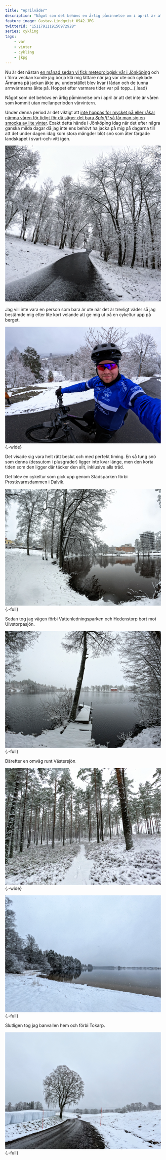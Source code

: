 ```yaml
---
title: "Aprilväder"
description: "Något som det behövs en årlig påminnelse om i april är att det inte är våren som kommit utan mellanperioden vårvintern"
feature_image: Gustav-Lindqvist_0942.JPG
twitterId: "1511791119150972928"
series: cykling
tags:
    - var
    - vinter
    - cykling
    - jkpg
---
```


Nu är det nästan [en månad sedan vi fick meteorologisk vår i Jönköping] och i förra veckan kunde jag börja klä mig lättare när jag var ute och cyklade. Ärmarna på jackan åkte av, understället blev kvar i lådan och de tunna armvärmarna åkte på. Hoppet efter varmare tider var på topp…{.lead}

Något som det behövs en årlig påminnelse om i april är att det inte är våren som kommit utan mellanperioden vårvintern.

Under denna period är det viktigt att [inte hoppas för mycket på eller råkar nämna våren för tidigt för då säger det bara _Sploff!_ så får man sig en smocka av lite vinter][Vårdemort av Ellen Ekman på Instagram]. Exakt detta hände i Jönköping idag när det efter några ganska milda dagar då jag inte ens behövt ha jacka på mig på dagarna till att det under dagen idag kom stora mängder blöt snö som åter färgade landskapet i svart-och-vitt igen.

![En snötäckt park med en asfalterad gångväg som delar bilden i två delar. I bakgrunden syns träd täckta av tung snö.](Gustav-Lindqvist_0947.JPG)

Jag vill inte vara en person som bara är ute när det är trevligt väder så jag bestämde mig efter lite kort velande att ge mig ut på en cykeltur upp på berget.

![Selfie på Gustav som sitter på en stigcykel i ett snöklätt landskap](Gustav-Lindqvist_0958.JPG){.-wide}

Det visade sig vara helt rätt beslut och med perfekt timing. En så tung snö som denna (dessutom i plusgrader) ligger inte kvar länge, men den korta tiden som den ligger där täcker den allt, inklusive alla träd.

Det blev en cykeltur som gick upp genom Stadsparken förbi Prostkvarnsdammen i Dalvik.

![Prostkvarnsdammen med snö omkring](Gustav-Lindqvist_0964.JPG){.-full}

Sedan tog jag vägen förbi Vattenledningsparken och Hedenstorp bort mot Ulvstorpasjön.

![En brygga som sticker ut i Ulvstorpasjön med ett ensamt träd. Allt är snötäckt.](Gustav-Lindqvist_0983.JPG){.-full}

Därefter en omväg runt Västersjön.

![En stig i en öppen skog täckt av ett tungt lager blöt snö.](Gustav-Lindqvist_0993.JPG){.-wide}

![Västersjön med snöklädd skog i bakgrunden och en snötäckt strand i förgrunden.](Gustav-Lindqvist_0994.JPG){.-full}

Slutligen tog jag banvallen hem och förbi Tokarp.

![Snötäckt åkermark med en svart grusväg som slingrar sig bort mot Tokarp.](Gustav-Lindqvist_1021.JPG){.-full}

[en månad sedan vi fick meteorologisk vår i Jönköping]: https://www.smhi.se/vader/observationer/ankomst-arstider/var/2022 "Ankomstkartor på SMHI"
[Vårdemort av Ellen Ekman på Instagram]: https://www.instagram.com/p/CbuPBpXMLpg/ "Vårdemort av Ellen Ekman på Instagram"
